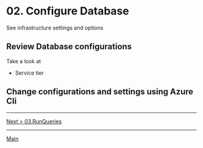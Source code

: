 # 02. Configure Database

See infrastructure settings and options

## Review Database configurations

Take a look at 
* Service tier

## Change configurations and settings using Azure Cli

---
[Next > 03.RunQueries](03.RunQueries.md)

---
[Main](https://github.com/xlegend1024/az-sqldb-hol)
